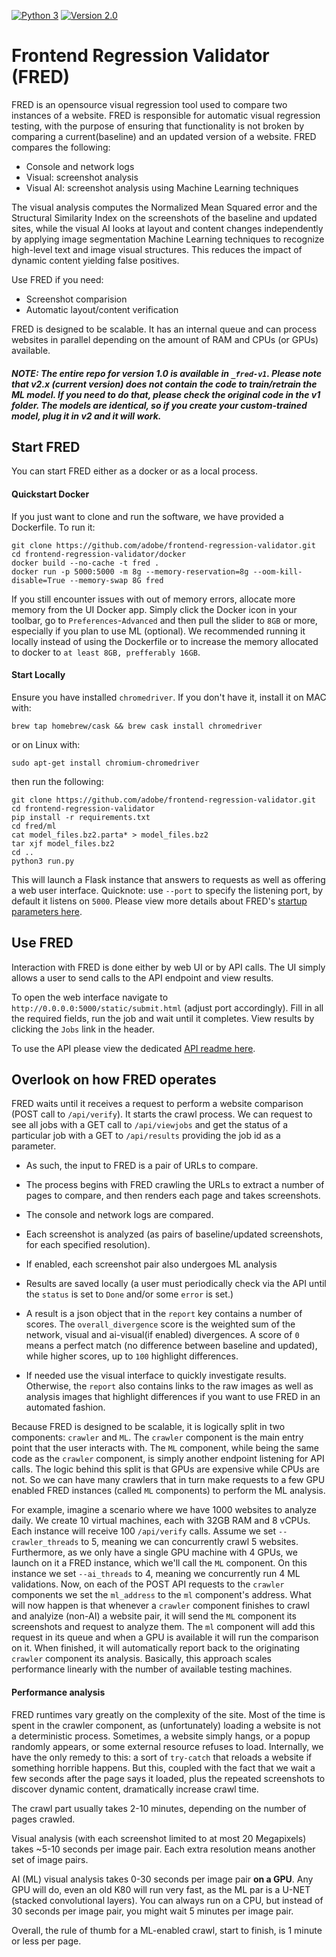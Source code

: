 [![Python 3](https://img.shields.io/badge/python-3-blue.svg)](https://www.python.org/downloads/)
[![Version 2.0](https://img.shields.io/badge/version-2.0-red.svg)]()

# Frontend Regression Validator (FRED)

FRED is an opensource visual regression tool used to compare two instances of a website. 
FRED is responsible for automatic visual regression testing, with the purpose of ensuring that functionality is not broken by comparing a current(baseline) and an updated version of a website. 
FRED compares the following:
* Console and network logs
* Visual: screenshot analysis
* Visual AI: screenshot analysis using Machine Learning techniques
   
The visual analysis computes the Normalized Mean Squared error and the Structural Similarity Index on the screenshots of the baseline and updated sites, while the visual AI looks at layout and content changes independently by applying image segmentation Machine Learning techniques to recognize high-level text and image visual structures. This reduces the impact of dynamic content yielding false positives.

Use FRED if you need:
* Screenshot comparision
* Automatic layout/content verification

FRED is designed to be scalable. It has an internal queue and can process websites in parallel depending on the amount of RAM and CPUs (or GPUs) available.

##### NOTE: The entire repo for version 1.0 is available in ``_fred-v1``. Please note that v2.x (current version) does not contain the code to train/retrain the ML model. If you need to do that, please check the original code in the v1 folder. The models are identical, so if you create your custom-trained model, plug it in v2 and it will work.  

## Start FRED

You can start FRED either as a docker or as a local process. 

#### Quickstart Docker
If you just want to clone and run the software, we have provided a Dockerfile. To run it:

```shell script
git clone https://github.com/adobe/frontend-regression-validator.git
cd frontend-regression-validator/docker
docker build --no-cache -t fred .
docker run -p 5000:5000 -m 8g --memory-reservation=8g --oom-kill-disable=True --memory-swap 8G fred
```

If you still encounter issues with out of memory errors, allocate more memory from the UI Docker app. Simply click the Docker icon in your toolbar, go to `Preferences`-`Advanced` and then pull the slider to `8GB` or more, especially if you plan to use ML (optional).
We recommended running it locally instead of using the Dockerfile or to increase the memory allocated to docker to `at least 8GB, prefferably 16GB`.

#### Start Locally

Ensure you have installed `chromedriver`. If you don't have it, install it on MAC with:
```
brew tap homebrew/cask && brew cask install chromedriver
```
or on Linux with:
```
sudo apt-get install chromium-chromedriver
```
then run the following:
```
git clone https://github.com/adobe/frontend-regression-validator.git
cd frontend-regression-validator
pip install -r requirements.txt
cd fred/ml
cat model_files.bz2.parta* > model_files.bz2
tar xjf model_files.bz2
cd ..
python3 run.py
```

This will launch a Flask instance that answers to requests as well as offering a web user interface. Quicknote: use ``--port`` to specify the listening port, by default it listens on ``5000``. Please view more details about FRED's [startup parameters here](DETAILS.md#fred-startup-settings).

## Use FRED
Interaction with FRED is done either by web UI or by API calls. The UI simply allows a user to send calls to the API endpoint and view results.

To open the web interface navigate to ``http://0.0.0.0:5000/static/submit.html`` (adjust port accordingly). Fill in all the required fields, run the job and wait until it completes. View results by clicking the ``Jobs`` link in the header.

To use the API please view the dedicated [API readme here](DETAILS.md#fred-api).

## Overlook on how FRED operates

FRED waits until it receives a request to perform a website comparison (POST call to ``/api/verify``). It starts the crawl process. We can request to see all jobs with a GET call to ``/api/viewjobs`` and get the status of a particular job with a GET to ``/api/results`` providing the job id as a parameter.

* As such, the input to FRED is a pair of URLs to compare. 

* The process begins with FRED crawling the URLs to extract a number of pages to compare, and then renders each page and takes screenshots. 

* The console and network logs are compared.

* Each screenshot is analyzed (as pairs of baseline/updated screenshots, for each specified resolution).

* If enabled, each screenshot pair also undergoes ML analysis

* Results are saved locally (a user must periodically check via the API until the ``status`` is set to ``Done`` and/or some ``error`` is set.)

* A result is a json object that in the ``report`` key contains a number of scores. The ``overall_divergence`` score is the weighted sum of the network, visual and ai-visual(if enabled) divergences. A score of ``0`` means a perfect match (no difference between baseline and updated), while higher scores, up to ``100`` highlight differences.

* If needed use the visual interface to quickly investigate results. Otherwise, the ``report`` also contains links to the raw images as well as analysis images that highlight differences if you want to use FRED in an automated fashion.

Because FRED is designed to be scalable, it is logically split in two components: ``crawler`` and ``ML``. The ``crawler`` component is the main entry point that the user interacts with. The ``ML`` component, while being the same code as the ``crawler`` component, is simply another endpoint listening for API calls. The logic behind this split is that GPUs are expensive while CPUs are not. So we can have many crawlers that in turn make requests to a few GPU enabled FRED instances (called ``ML`` components) to perform the ML analysis. 

For example, imagine a scenario where we have 1000 websites to analyze daily. We create 10 virtual machines, each with 32GB RAM and 8 vCPUs. Each instance will receive 100 ``/api/verify`` calls. Assume we set ``--crawler_threads`` to 5, meaning we can concurrently crawl 5 websites. Furthermore, as we only have a single GPU machine with 4 GPUs, we launch on it a FRED instance, which we'll call the ``ML`` component. On this instance we set ``--ai_threads`` to 4, meaning we concurrently run 4 ML validations. Now, on each of the POST API requests to the ``crawler`` components we set the ``ml_address`` to the ``ml`` component's address. What will now happen is that whenever a ``crawler`` component finishes to crawl and analyize (non-AI) a website pair, it will send the ``ML`` component its screenshots and request to analyze them. The ``ml`` component will add this request in its queue and when a GPU is available it will run the comparison on it. When finished, it will automatically report back to the originating ``crawler`` component its analysis. Basically, this approach scales performance linearly with the number of available testing machines. 

#### Performance analysis

FRED runtimes vary greatly on the complexity of the site. Most of the time is spent in the crawler component, as (unfortunately) loading a website is not a deterministic process. Sometimes, a website simply hangs, or a popup randomly appears, or some external resource refuses to load. Internally, we have the only remedy to this: a sort of ``try-catch`` that reloads a website if something horrible happens. But this, coupled with the fact that we wait a few seconds after the page says it loaded, plus the repeated screenshots to discover dynamic content, dramatically increase crawl time.

The crawl part usually takes 2-10 minutes, depending on the number of pages crawled.

Visual analysis (with each screenshot limited to at most 20 Megapixels) takes ~5-10 seconds per image pair. Each extra resolution means another set of image pairs.

AI (ML) visual analysis takes 0-30 seconds per image pair **on a GPU**. Any GPU will do, even an old K80 will run very fast, as the ML par is a U-NET (stacked convolutional layers). You can always run on a CPU, but instead of 30 seconds per image pair, you might wait 5 minutes per image pair. 

Overall, the rule of thumb for a ML-enabled crawl, start to finish, is 1 minute or less per page.  

